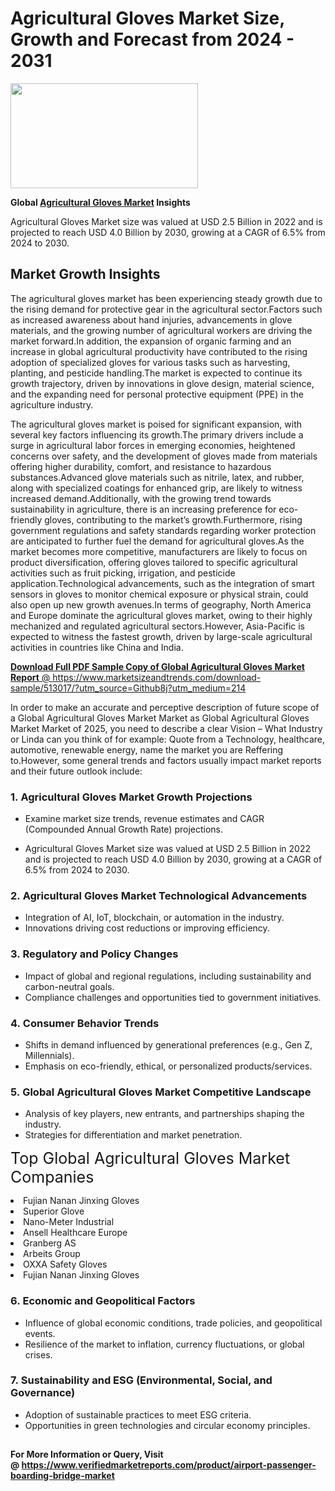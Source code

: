 <H1>Agricultural Gloves Market Size, Growth and Forecast from 2024 - 2031</H1><img class="aligncenter size-medium wp-image-584254" src="https://thirdeyenews.in/wp-content/uploads/2024/09/Global-Market-Research-300x168.jpeg" alt="" width="300" height="168" /><p><strong>Global&nbsp;<a href="https://www.marketsizeandtrends.com/download-sample/513017/?utm_source=Github8j?utm_medium=214">Agricultural Gloves Market</a> Insights</strong></p><p>Agricultural Gloves Market size was valued at USD 2.5 Billion in 2022 and is projected to reach USD 4.0 Billion by 2030, growing at a CAGR of 6.5% from 2024 to 2030.</p><p><h2>Market Growth Insights</h2> <p>The agricultural gloves market has been experiencing steady growth due to the rising demand for protective gear in the agricultural sector.Factors such as increased awareness about hand injuries, advancements in glove materials, and the growing number of agricultural workers are driving the market forward.In addition, the expansion of organic farming and an increase in global agricultural productivity have contributed to the rising adoption of specialized gloves for various tasks such as harvesting, planting, and pesticide handling.The market is expected to continue its growth trajectory, driven by innovations in glove design, material science, and the expanding need for personal protective equipment (PPE) in the agriculture industry.</p> <p><a href="#"></a></p> <p>The agricultural gloves market is poised for significant expansion, with several key factors influencing its growth.The primary drivers include a surge in agricultural labor forces in emerging economies, heightened concerns over safety, and the development of gloves made from materials offering higher durability, comfort, and resistance to hazardous substances.Advanced glove materials such as nitrile, latex, and rubber, along with specialized coatings for enhanced grip, are likely to witness increased demand.Additionally, with the growing trend towards sustainability in agriculture, there is an increasing preference for eco-friendly gloves, contributing to the market’s growth.Furthermore, rising government regulations and safety standards regarding worker protection are anticipated to further fuel the demand for agricultural gloves.As the market becomes more competitive, manufacturers are likely to focus on product diversification, offering gloves tailored to specific agricultural activities such as fruit picking, irrigation, and pesticide application.Technological advancements, such as the integration of smart sensors in gloves to monitor chemical exposure or physical strain, could also open up new growth avenues.In terms of geography, North America and Europe dominate the agricultural gloves market, owing to their highly mechanized and regulated agricultural sectors.However, Asia-Pacific is expected to witness the fastest growth, driven by large-scale agricultural activities in countries like China and India.<p><a href="#"></p><p><span class=""><strong>Download Full PDF Sample Copy of Global Agricultural Gloves Market Report</strong> @ <a href="https://www.marketsizeandtrends.com/download-sample/513017/?utm_source=Github8j?utm_medium=214" target="_blank">https://www.marketsizeandtrends.com/download-sample/513017/?utm_source=Github8j?utm_medium=214</a></span></p><p>In order to make an accurate and perceptive description of future scope of a Global&nbsp;Agricultural Gloves Market Market as Global&nbsp;Agricultural Gloves Market Market of 2025, you need to describe a clear Vision &ndash; What Industry or Linda can you think of for example: Quote from a Technology, healthcare, automotive, renewable energy, name the market you are Reffering to.However, some general trends and factors usually impact market reports and their future outlook include:</p><h3>1.&nbsp;<strong>Agricultural Gloves Market Growth Projections</strong></h3><ul><li>Examine market size trends, revenue estimates and CAGR (Compounded Annual Growth Rate) projections.</li><li><p>Agricultural Gloves Market size was valued at USD 2.5 Billion in 2022 and is projected to reach USD 4.0 Billion by 2030, growing at a CAGR of 6.5% from 2024 to 2030.</p></li></ul><h3>2.&nbsp;<strong>Agricultural Gloves Market Technological Advancements</strong></h3><ul><li>Integration of AI, IoT, blockchain, or automation in the industry.</li><li>Innovations driving cost reductions or improving efficiency.</li></ul><h3>3.&nbsp;<strong>Regulatory and Policy Changes</strong></h3><ul><li>Impact of global and regional regulations, including sustainability and carbon-neutral goals.</li><li>Compliance challenges and opportunities tied to government initiatives.</li></ul><h3>4.&nbsp;<strong>Consumer Behavior Trends</strong></h3><ul><li>Shifts in demand influenced by generational preferences (e.g., Gen Z, Millennials).</li><li>Emphasis on eco-friendly, ethical, or personalized products/services.</li></ul><h3>5.&nbsp;<strong>Global Agricultural Gloves Market Competitive Landscape</strong></h3><ul><li>Analysis of key players, new entrants, and partnerships shaping the industry.</li><li>Strategies for differentiation and market penetration.</li></ul><p data-pm-slice="1 1 []"><span style="color: inherit; font-family: inherit; font-size: 25px;">Top Global Agricultural Gloves Market Companies</span></p><div class="" data-test-id=""><p><li>Fujian Nanan Jinxing Gloves</li><li> Superior Glove</li><li> Nano-Meter Industrial</li><li> Ansell Healthcare Europe</li><li> Granberg AS</li><li> Arbeits Group</li><li> OXXA Safety Gloves</li><li> Fujian Nanan Jinxing Gloves</li></p></div><h3>6.&nbsp;<strong>Economic and Geopolitical Factors</strong></h3><ul><li>Influence of global economic conditions, trade policies, and geopolitical events.</li><li>Resilience of the market to inflation, currency fluctuations, or global crises.</li></ul><h3>7.&nbsp;<strong>Sustainability and ESG (Environmental, Social, and Governance)</strong></h3><ul><li>Adoption of sustainable practices to meet ESG criteria.</li><li>Opportunities in green technologies and circular economy principles.</li></ul><h2><strong style="font-size: 14px;">For More Information or Query, Visit @&nbsp;</strong><a style="background-color: #ffffff; font-size: 14px;" href="https://www.marketsizeandtrends.com/report/agricultural-gloves-market/" target="_blank">https://www.verifiedmarketreports.com/product/airport-passenger-boarding-bridge-market</a></h2>